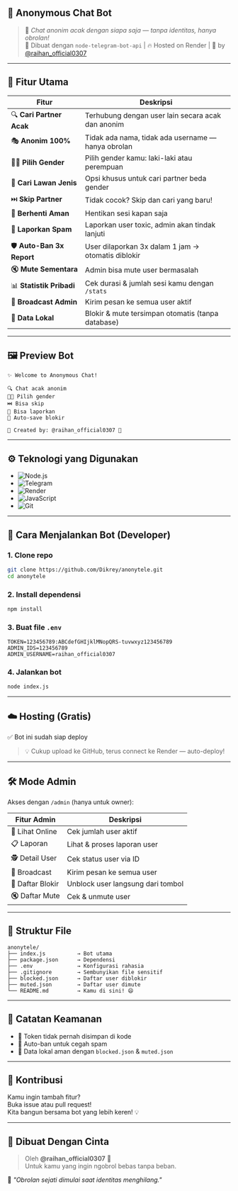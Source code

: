 ## 🤖 Anonymous Chat Bot

> 🔐 *Chat anonim acak dengan siapa saja — tanpa identitas, hanya obrolan!*  
> 💬 Dibuat dengan `node-telegram-bot-api` | 🔥 Hosted on Render | 🚀 by [@raihan_official0307](https://t.me/raihan_official0307)

---

## 🎯 Fitur Utama

| Fitur | Deskripsi |
|------|-----------|
| 🔍 **Cari Partner Acak** | Terhubung dengan user lain secara acak dan anonim |
| 🎭 **Anonim 100%** | Tidak ada nama, tidak ada username — hanya obrolan |
| 👦👧 **Pilih Gender** | Pilih gender kamu: laki-laki atau perempuan |
| 🎯 **Cari Lawan Jenis** | Opsi khusus untuk cari partner beda gender |
| ⏭️ **Skip Partner** | Tidak cocok? Skip dan cari yang baru! |
| 🛑 **Berhenti Aman** | Hentikan sesi kapan saja |
| 🚨 **Laporkan Spam** | Laporkan user toxic, admin akan tindak lanjuti |
| 🛡️ **Auto-Ban 3x Report** | User dilaporkan 3x dalam 1 jam → otomatis diblokir |
| 🔇 **Mute Sementara** | Admin bisa mute user bermasalah |
| 📊 **Statistik Pribadi** | Cek durasi & jumlah sesi kamu dengan `/stats` |
| 📢 **Broadcast Admin** | Kirim pesan ke semua user aktif |
| 💾 **Data Lokal** | Blokir & mute tersimpan otomatis (tanpa database) |

---

## 🖼️ Preview Bot

```
✨ Welcome to Anonymous Chat!

🔍 Chat acak anonim  
👦👧 Pilih gender  
⏭️ Bisa skip  
🚨 Bisa laporkan  
🔐 Auto-save blokir  

👤 Created by: @raihan_official0307 💙
```

---

## ⚙️ Teknologi yang Digunakan

- ![Node.js](https://img.shields.io/badge/Node.js-20%20LTS-green?logo=nodedotjs)
- ![Telegram](https://img.shields.io/badge/Telegram-2CA5E0?logo=telegram&logoColor=white)
- ![Render](https://img.shields.io/badge/Render-%2347E685.svg?logo=render&logoColor=white)
- ![JavaScript](https://img.shields.io/badge/JavaScript-F7DF1E?logo=javascript&logoColor=black)
- ![Git](https://img.shields.io/badge/Git-F05032?logo=git&logoColor=white)

---

## 🚀 Cara Menjalankan Bot (Developer)

### 1. Clone repo
```bash
git clone https://github.com/Dikrey/anonytele.git
cd anonytele
```

### 2. Install dependensi
```bash
npm install
```

### 3. Buat file `.env`
```env
TOKEN=123456789:ABCdefGHIjklMNopQRS-tuvwxyz123456789
ADMIN_IDS=123456789
ADMIN_USERNAME=raihan_official0307
```

### 4. Jalankan bot
```bash
node index.js
```

---

## ☁️ Hosting (Gratis)
✅ Bot ini sudah siap deploy
> 💡 Cukup upload ke GitHub, terus connect ke Render — auto-deploy!

---

## 🛠️ Mode Admin

Akses dengan `/admin` (hanya untuk owner):

| Fitur Admin | Deskripsi |
|------------|----------|
| 👥 Lihat Online | Cek jumlah user aktif |
| 📋 Laporan | Lihat & proses laporan user |
| 🕵️ Detail User | Cek status user via ID |
| 📢 Broadcast | Kirim pesan ke semua user |
| 🚫 Daftar Blokir | Unblock user langsung dari tombol |
| 🔇 Daftar Mute | Cek & unmute user |

---

## 📂 Struktur File
```
anonytele/
├── index.js          → Bot utama
├── package.json      → Dependensi
├── .env              → Konfigurasi rahasia
├── .gitignore        → Sembunyikan file sensitif
├── blocked.json      → Daftar user diblokir
├── muted.json        → Daftar user dimute
└── README.md         → Kamu di sini! 😄
```

---

## 📌 Catatan Keamanan
- 🔐 Token tidak pernah disimpan di kode
- 🧯 Auto-ban untuk cegah spam
- 📁 Data lokal aman dengan `blocked.json` & `muted.json`

---

## 🤝 Kontribusi
Kamu ingin tambah fitur?  
Buka issue atau pull request!  
Kita bangun bersama bot yang lebih keren! 💡

---

## 💌 Dibuat Dengan Cinta
> Oleh **@raihan_official0307** 💙  
> Untuk kamu yang ingin ngobrol bebas tanpa beban.

🚀 *"Obrolan sejati dimulai saat identitas menghilang."*

```
